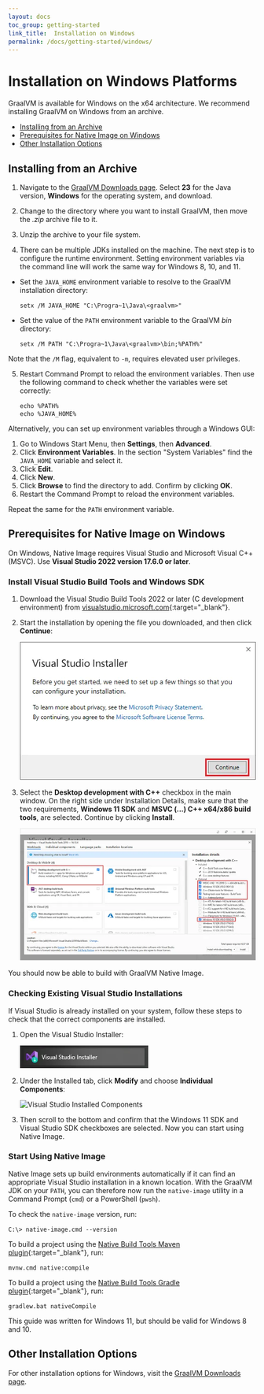 ```yaml
---
layout: docs
toc_group: getting-started
link_title:  Installation on Windows
permalink: /docs/getting-started/windows/
---
```


# Installation on Windows Platforms

GraalVM is available for Windows on the x64 architecture.
We recommend installing GraalVM on Windows from an archive.

* [Installing from an Archive](#installing-from-an-archive)
* [Prerequisites for Native Image on Windows](#prerequisites-for-native-image-on-windows)
* [Other Installation Options](#other-installation-options)

## Installing from an Archive

1. Navigate to the [GraalVM Downloads page](https://www.graalvm.org/downloads/). Select **23** for the Java version, **Windows** for the operating system, and download.

2. Change to the directory where you want to install GraalVM, then move the _.zip_ archive file to it.

3. Unzip the archive to your file system.

4. There can be multiple JDKs installed on the machine. The next step is to configure the runtime environment. Setting environment variables via the command line will work the same way for Windows 8, 10, and 11.
  - Set the `JAVA_HOME` environment variable to resolve to the GraalVM installation directory:
    ```shell
    setx /M JAVA_HOME "C:\Progra~1\Java\<graalvm>"
    ```
  - Set the value of the `PATH` environment variable to the GraalVM _bin_ directory:
    ```shell
    setx /M PATH "C:\Progra~1\Java\<graalvm>\bin;%PATH%"
    ```
  Note that the `/M` flag, equivalent to `-m`, requires elevated user privileges.

5. Restart Command Prompt to reload the environment variables. Then use the following command to check whether the variables were set correctly:
    ```shell
    echo %PATH%
    echo %JAVA_HOME%
    ```

Alternatively, you can set up environment variables through a Windows GUI:

1. Go to Windows Start Menu, then **Settings**, then **Advanced**.
2. Click **Environment Variables**. In the section "System Variables" find the `JAVA_HOME` variable and select it.
3. Click **Edit**.
4. Click **New**.
5. Click **Browse** to find the directory to add. Confirm by clicking **OK**.
6. Restart the Command Prompt to reload the environment variables.

Repeat the same for the `PATH` environment variable.

## Prerequisites for Native Image on Windows

On Windows, Native Image requires Visual Studio and Microsoft Visual C++(MSVC).
Use **Visual Studio 2022 version 17.6.0 or later**.

### Install Visual Studio Build Tools and Windows SDK

1. Download the Visual Studio Build Tools 2022 or later (C development environment) from [visualstudio.microsoft.com](https://visualstudio.microsoft.com/thank-you-downloading-visual-studio/?sku=BuildTools&rel=16){:target="_blank"}.

2. Start the installation by opening the file you downloaded, and then click **Continue**:

    ![Install Visual Studio Build Tools](../img/visual_studio_installer.png)

3. Select the **Desktop development with C++** checkbox in the main window. On the right side under Installation Details, make sure that the two requirements, **Windows 11 SDK** and **MSVC (...) C++ x64/x86 build tools**, are selected. Continue by clicking **Install**.

    ![Select Desktop development with C++](../img/desktop_development_with_C.png)

You should now be able to build with GraalVM Native Image.

### Checking Existing Visual Studio Installations

If Visual Studio is already installed on your system, follow these steps to check that the correct components are installed.

1. Open the Visual Studio Installer:

    ![Open the Visual Studio Installer](../img/open_vs_installer.png)

2. Under the Installed tab, click **Modify** and choose **Individual Components**:

    ![Visual Studio Installed Components](../img/visual-studio-installed-components-modify.png)

3. Then scroll to the bottom and confirm that the Windows 11 SDK and Visual Studio SDK checkboxes are selected. Now you can start using Native Image.

### Start Using Native Image

Native Image sets up build environments automatically if it can find an appropriate Visual Studio installation in a known location.
With the GraalVM JDK on your `PATH`, you can therefore now run the `native-image` utility in a Command Prompt (`cmd`) or a PowerShell (`pwsh`).

To check the `native-image` version, run:
```shell
C:\> native-image.cmd --version
```

To build a project using the [Native Build Tools Maven plugin](https://graalvm.github.io/native-build-tools/latest/maven-plugin.html){:target="_blank"}, run:
```shell
mvnw.cmd native:compile
```

To build a project using the [Native Build Tools Gradle plugin](https://graalvm.github.io/native-build-tools/latest/gradle-plugin.html){:target="_blank"}, run:
```shell
gradlew.bat nativeCompile
```

This guide was written for Windows 11, but should be valid for Windows 8 and 10.

## Other Installation Options

For other installation options for Windows, visit the [GraalVM Downloads page](https://www.graalvm.org/downloads/).